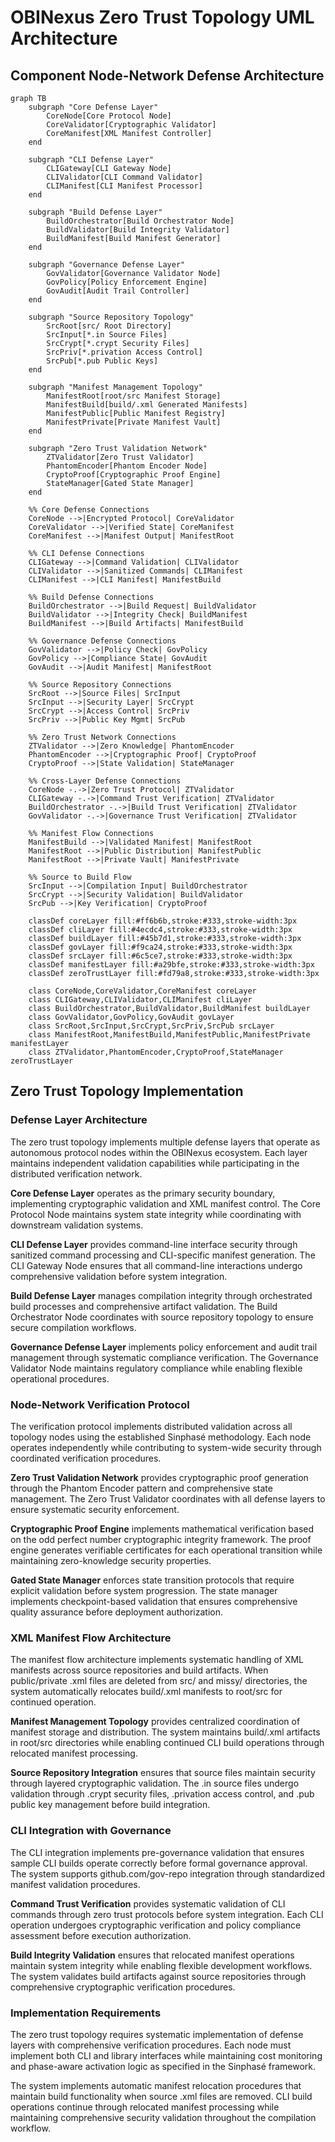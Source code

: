 # OBINexus Zero Trust Topology UML Architecture

## Component Node-Network Defense Architecture

```mermaid
graph TB
    subgraph "Core Defense Layer"
        CoreNode[Core Protocol Node]
        CoreValidator[Cryptographic Validator]
        CoreManifest[XML Manifest Controller]
    end
    
    subgraph "CLI Defense Layer"
        CLIGateway[CLI Gateway Node]
        CLIValidator[CLI Command Validator]
        CLIManifest[CLI Manifest Processor]
    end
    
    subgraph "Build Defense Layer"
        BuildOrchestrator[Build Orchestrator Node]
        BuildValidator[Build Integrity Validator]
        BuildManifest[Build Manifest Generator]
    end
    
    subgraph "Governance Defense Layer"
        GovValidator[Governance Validator Node]
        GovPolicy[Policy Enforcement Engine]
        GovAudit[Audit Trail Controller]
    end
    
    subgraph "Source Repository Topology"
        SrcRoot[src/ Root Directory]
        SrcInput[*.in Source Files]
        SrcCrypt[*.crypt Security Files]
        SrcPriv[*.privation Access Control]
        SrcPub[*.pub Public Keys]
    end
    
    subgraph "Manifest Management Topology"
        ManifestRoot[root/src Manifest Storage]
        ManifestBuild[build/.xml Generated Manifests]
        ManifestPublic[Public Manifest Registry]
        ManifestPrivate[Private Manifest Vault]
    end
    
    subgraph "Zero Trust Validation Network"
        ZTValidator[Zero Trust Validator]
        PhantomEncoder[Phantom Encoder Node]
        CryptoProof[Cryptographic Proof Engine]
        StateManager[Gated State Manager]
    end
    
    %% Core Defense Connections
    CoreNode -->|Encrypted Protocol| CoreValidator
    CoreValidator -->|Verified State| CoreManifest
    CoreManifest -->|Manifest Output| ManifestRoot
    
    %% CLI Defense Connections
    CLIGateway -->|Command Validation| CLIValidator
    CLIValidator -->|Sanitized Commands| CLIManifest
    CLIManifest -->|CLI Manifest| ManifestBuild
    
    %% Build Defense Connections
    BuildOrchestrator -->|Build Request| BuildValidator
    BuildValidator -->|Integrity Check| BuildManifest
    BuildManifest -->|Build Artifacts| ManifestBuild
    
    %% Governance Defense Connections
    GovValidator -->|Policy Check| GovPolicy
    GovPolicy -->|Compliance State| GovAudit
    GovAudit -->|Audit Manifest| ManifestRoot
    
    %% Source Repository Connections
    SrcRoot -->|Source Files| SrcInput
    SrcInput -->|Security Layer| SrcCrypt
    SrcCrypt -->|Access Control| SrcPriv
    SrcPriv -->|Public Key Mgmt| SrcPub
    
    %% Zero Trust Network Connections
    ZTValidator -->|Zero Knowledge| PhantomEncoder
    PhantomEncoder -->|Cryptographic Proof| CryptoProof
    CryptoProof -->|State Validation| StateManager
    
    %% Cross-Layer Defense Connections
    CoreNode -.->|Zero Trust Protocol| ZTValidator
    CLIGateway -.->|Command Trust Verification| ZTValidator
    BuildOrchestrator -.->|Build Trust Verification| ZTValidator
    GovValidator -.->|Governance Trust Verification| ZTValidator
    
    %% Manifest Flow Connections
    ManifestBuild -->|Validated Manifest| ManifestRoot
    ManifestRoot -->|Public Distribution| ManifestPublic
    ManifestRoot -->|Private Vault| ManifestPrivate
    
    %% Source to Build Flow
    SrcInput -->|Compilation Input| BuildOrchestrator
    SrcCrypt -->|Security Validation| BuildValidator
    SrcPub -->|Key Verification| CryptoProof
    
    classDef coreLayer fill:#ff6b6b,stroke:#333,stroke-width:3px
    classDef cliLayer fill:#4ecdc4,stroke:#333,stroke-width:3px
    classDef buildLayer fill:#45b7d1,stroke:#333,stroke-width:3px
    classDef govLayer fill:#f9ca24,stroke:#333,stroke-width:3px
    classDef srcLayer fill:#6c5ce7,stroke:#333,stroke-width:3px
    classDef manifestLayer fill:#a29bfe,stroke:#333,stroke-width:3px
    classDef zeroTrustLayer fill:#fd79a8,stroke:#333,stroke-width:3px
    
    class CoreNode,CoreValidator,CoreManifest coreLayer
    class CLIGateway,CLIValidator,CLIManifest cliLayer
    class BuildOrchestrator,BuildValidator,BuildManifest buildLayer
    class GovValidator,GovPolicy,GovAudit govLayer
    class SrcRoot,SrcInput,SrcCrypt,SrcPriv,SrcPub srcLayer
    class ManifestRoot,ManifestBuild,ManifestPublic,ManifestPrivate manifestLayer
    class ZTValidator,PhantomEncoder,CryptoProof,StateManager zeroTrustLayer
```

## Zero Trust Topology Implementation

### Defense Layer Architecture

The zero trust topology implements multiple defense layers that operate as autonomous protocol nodes within the OBINexus ecosystem. Each layer maintains independent validation capabilities while participating in the distributed verification network.

**Core Defense Layer** operates as the primary security boundary, implementing cryptographic validation and XML manifest control. The Core Protocol Node maintains system state integrity while coordinating with downstream validation systems.

**CLI Defense Layer** provides command-line interface security through sanitized command processing and CLI-specific manifest generation. The CLI Gateway Node ensures that all command-line interactions undergo comprehensive validation before system integration.

**Build Defense Layer** manages compilation integrity through orchestrated build processes and comprehensive artifact validation. The Build Orchestrator Node coordinates with source repository topology to ensure secure compilation workflows.

**Governance Defense Layer** implements policy enforcement and audit trail management through systematic compliance verification. The Governance Validator Node maintains regulatory compliance while enabling flexible operational procedures.

### Node-Network Verification Protocol

The verification protocol implements distributed validation across all topology nodes using the established Sinphasé methodology. Each node operates independently while contributing to system-wide security through coordinated verification procedures.

**Zero Trust Validation Network** provides cryptographic proof generation through the Phantom Encoder pattern and comprehensive state management. The Zero Trust Validator coordinates with all defense layers to ensure systematic security enforcement.

**Cryptographic Proof Engine** implements mathematical verification based on the odd perfect number cryptographic integrity framework. The proof engine generates verifiable certificates for each operational transition while maintaining zero-knowledge security properties.

**Gated State Manager** enforces state transition protocols that require explicit validation before system progression. The state manager implements checkpoint-based validation that ensures comprehensive quality assurance before deployment authorization.

### XML Manifest Flow Architecture

The manifest flow architecture implements systematic handling of XML manifests across source repositories and build artifacts. When public/private .xml files are deleted from src/ and missy/ directories, the system automatically relocates build/.xml manifests to root/src for continued operation.

**Manifest Management Topology** provides centralized coordination of manifest storage and distribution. The system maintains build/.xml artifacts in root/src directories while enabling continued CLI build operations through relocated manifest processing.

**Source Repository Integration** ensures that source files maintain security through layered cryptographic validation. The .in source files undergo validation through .crypt security files, .privation access control, and .pub public key management before build integration.

### CLI Integration with Governance

The CLI integration implements pre-governance validation that ensures sample CLI builds operate correctly before formal governance approval. The system supports github.com/gov-repo integration through standardized manifest validation procedures.

**Command Trust Verification** provides systematic validation of CLI commands through zero trust protocols before system integration. Each CLI operation undergoes cryptographic verification and policy compliance assessment before execution authorization.

**Build Integrity Validation** ensures that relocated manifest operations maintain system integrity while enabling flexible development workflows. The system validates build artifacts against source repositories through comprehensive cryptographic verification procedures.

### Implementation Requirements

The zero trust topology requires systematic implementation of defense layers with comprehensive verification procedures. Each node must implement both CLI and library interfaces while maintaining cost monitoring and phase-aware activation logic as specified in the Sinphasé framework.

The system implements automatic manifest relocation procedures that maintain build functionality when source .xml files are removed. CLI build operations continue through relocated manifest processing while maintaining comprehensive security validation throughout the compilation workflow.

